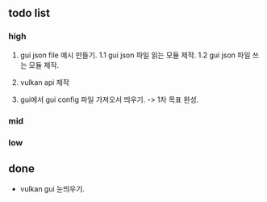 ## todo list
### high
1. gui json file 예시 만들기.
1.1 gui json 파일 읽는 모듈 제작.
1.2 gui json 파일 쓰는 모듈 제작.

2. vulkan api 제작
3. gui에서 gui config 파일 가져오서 띄우기.
-> 1차 목표 완성.

### mid

### low


## done
- vulkan gui 눈띄우기.